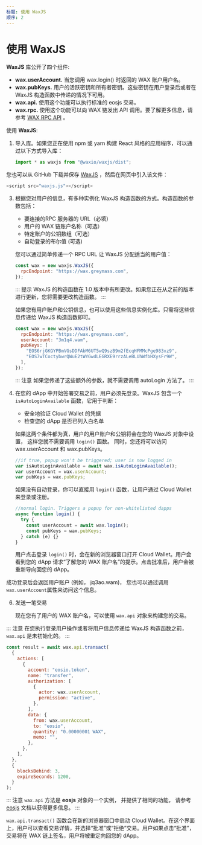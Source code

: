 ```yaml
---
标题: 使用 WaxJS
顺序: 2
---
```


# 使用 WaxJS

 **WaxJS** 库公开了四个组件:

- **wax.userAccount.** 当您调用 wax.login() 时返回的 WAX 账户用户名。
- **wax.pubKeys.** 用户的活跃密钥和所有者密钥。这些密钥在用户登录后或者在 WaxJS 构造函数中传递的情况下可用。
- **wax.api.** 使用这个功能可以执行标准的 eosjs 交易。
- **wax.rpc.** 使用这个功能可以向 WAX 链发出 API 调用。要了解更多信息，请参考 [WAX RPC API](/build/api-reference/) 。

使用 **WaxJS**:

1. 导入库。如果您正在使用 npm 或 yarn 构建 React 风格的应用程序，可以通过以下方式导入库：
   
   ```js
   import * as waxjs from "@waxio/waxjs/dist";
   ```

  
您也可以从 GitHub 下载并保存 [WaxJS](https://raw.githubusercontent.com/worldwide-asset-exchange/waxjs/develop/dist-web/waxjs.js) ，然后在网页中引入该文件：

   ```js
   <script src="waxjs.js"></script>
   ```

3. 根据您对用户的信息，有多种实例化 WaxJS 构造函数的方式。构造函数的参数包括：
   
   - 要连接的RPC 服务器的 URL（必填）
   - 用户的 WAX 链账户名称（可选）
   - 特定账户的公钥数组（可选）
   - 自动登录的布尔值 (可选)

   您可以通过简单传递一个 RPC URL 让 WaxJS 分配适当的用户值：

   ```js
   const wax = new waxjs.WaxJS({
     rpcEndpoint: "https://wax.greymass.com",
   });
   ```

   ::: 提示
   WaxJS 的构造函数在 1.0 版本中有所更改。如果您正在从之前的版本进行更新，您将需要更改构造函数。
   :::

   如果您有用户账户和公钥信息，也可以使用这些信息实例化库。只需将这些信息传递给 WaxJS 构造函数即可。
   ```js
   const wax = new waxjs.WaxJS({
     rpcEndpoint: "https://wax.greymass.com",
     userAccount: "3m1q4.wam",
     pubKeys: [
       "EOS6rjGKGYPBmVGsDDFAbM6UT5wQ9szB9m2fEcqHFMMcPge983xz9",
       "EOS7wTCoctybwrQWuE2tWYGwdLEGRXE9rrzALeBLUhWfbHXysFr9W",
     ],
   });
   ```

   ::: 注意
   如果您传递了这些额外的参数，就不需要调用 autoLogin 方法了。
   :::

5. 在您的 dApp 中开始签署交易之前，用户必须先登录。WaxJS 包含一个 `isAutoLoginAvailable` 函数，它用于判断：

   - 安全地验证 Cloud Wallet 的凭据
   - 检查您的 dApp 是否已列入白名单

   如果这两个条件都为真，用户的用户账户和公钥将会在您的 WaxJS 对象中设置， 这样您就不需要调用 `login()` 函数。 同时，您还将可以访问 wax.userAccount 和 wax.pubKeys。

   ```js
   //if true, popup won't be triggered; user is now logged in
   var isAutoLoginAvailable = await wax.isAutoLoginAvailable();
   var userAccount = wax.userAccount;
   var pubKeys = wax.pubKeys;
   ```

   如果没有自动登录，你可以直接用 `login()` 函数，让用户通过 Cloud Wallet 来登录或注册。

   ```js
   //normal login. Triggers a popup for non-whitelisted dapps
   async function login() {
     try {
       const userAccount = await wax.login();
       const pubKeys = wax.pubKeys;
     } catch (e) {}
   }
   ```

   用户点击登录 `login()` 时，会在新的浏览器窗口打开 Cloud Wallet。用户会看到您的 dApp 请求“了解您的 WAX 账户名”的提示。点击批准后，用户会被重新导向回您的 dApp。

  成功登录后会返回用户账户 (例如， jq3ao.wam)， 您也可以通过调用 `wax.userAccount`属性来访问这个信息。

6. 发送一笔交易

   现在您有了用户的 WAX 账户名，可以使用 `wax.api` 对象来构建您的交易。

::: 注意
在您执行登录用户操作或者将用户信息传递给 WaxJS 构造函数之前， `wax.api` 是未初始化的。
:::

```js
const result = await wax.api.transact(
  {
    actions: [
      {
        account: "eosio.token",
        name: "transfer",
        authorization: [
          {
            actor: wax.userAccount,
            permission: "active",
          },
        ],
        data: {
          from: wax.userAccount,
          to: "eosio",
          quantity: "0.00000001 WAX",
          memo: "",
        },
      },
    ],
  },
  {
    blocksBehind: 3,
    expireSeconds: 1200,
  }
);
```

::: 注意
 `wax.api` 方法是 **eosjs** 对象的一个实例， 并提供了相同的功能， 请参考 [eosjs](https://eosio.github.io/eosjs/latest) 文档以获得更多信息。
:::

`wax.api.transact()` 函数会在新的浏览器窗口中启动 Cloud Wallet。在这个界面上，用户可以查看交易详情，并选择“批准”或“拒绝”交易。用户如果点击“批准”，交易将在 WAX 链上签名，用户将被重定向回您的 dApp。
